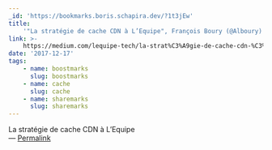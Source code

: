 ```yaml
---
_id: 'https://bookmarks.boris.schapira.dev/?1t3jEw'
title:
    '"La stratégie de cache CDN à L’Equipe", François Boury (@Alboury) #webperf'
link: >-
    https://medium.com/lequipe-tech/la-strat%C3%A9gie-de-cache-cdn-%C3%A0-lequipe-421bbd30b94c
date: '2017-12-17'
tags:
    - name: boostmarks
      slug: boostmarks
    - name: cache
      slug: cache
    - name: sharemarks
      slug: sharemarks
---
```


La stratégie de cache CDN à L’Equipe <br>&#8212;
<a href="https://bookmarks.boris.schapira.dev/?1t3jEw" title="Permalink">Permalink</a>
